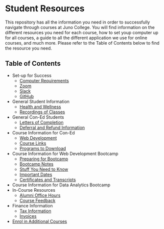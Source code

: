 # Student Resources
This repository has all the information you need in order to successfully navigate through courses at Juno College. You will find information on the different resources you need for each course, how to set youp computer up for all courses, a guide to all the different application we use for online courses, and much more. Please refer to the Table of Contents below to find the resource you need. 

## Table of Contents
- Set-up for Success
  - [Computer Requirements](./computer-requirements.md) 
  - [Zoom](./Zoom.md)
  - [Slack](./Slack.md)
  - [GitHub](./GitHub.md)
- General Student Information
  - [Health and Wellness](./health.md)
  - [Recordings of Classes](./recordings.md)
- General Con-Ed Students
  - [Letters of Completion](./letter-of-completion.md)
  - [Deferral and Refund Information](./deferral.md)
- Course Information for Con-Ed
  - [Web Development](./web-development.md)
  - [Course Links](./course-links.md)
  - [Programs to Download](./downloads.md)
- Course Information for Web Development Bootcamp
  - [Preparing for Bootcamp](./preparing-for-bootcamp.md)
  - [Bootcamp Notes](https://github.com/HackerYou/bootcamp-notes)
  - [Stuff You Need to Know](https://github.com/HackerYou/bootcamp-notes/tree/main/stuff-you-need-to-know)
  - [Important Dates](https://github.com/HackerYou/bootcamp-notes/blob/main/stuff-you-need-to-know/important-dates.md)
  - [Certificates and Transcripts](./certificates-transcripts.md)
- Course Information for Data Analytics Bootcamp
- In-Course Resources
  - [Alumni Office Hours](./alumni-office-hours.md)
  - [Course Feedback](./course-feedback.md)
- Finance Information
  - [Tax Information](./tax-information.md)
  - [Invoices](./invoices.md)
- [Enrol in Additional Courses](./enrol-for-courses.md)







 
